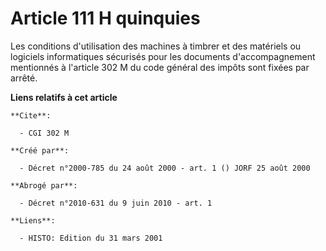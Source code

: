 # Article 111 H quinquies

Les conditions d'utilisation des machines à timbrer et des matériels ou logiciels informatiques sécurisés pour les documents
d'accompagnement mentionnés à l'article 302 M du code général des impôts sont fixées par arrêté.

**Liens relatifs à cet article**

	**Cite**:

	  - CGI 302 M

	**Créé par**:

	  - Décret n°2000-785 du 24 août 2000 - art. 1 () JORF 25 août 2000

	**Abrogé par**:

	  - Décret n°2010-631 du 9 juin 2010 - art. 1

	**Liens**:

	  - HISTO: Edition du 31 mars 2001
